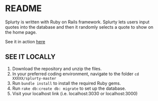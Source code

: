 # README

Splurty is written with Ruby on Rails framework.
Splurty lets users input quotes into the database and then it randomly selects a quote to show on the home page.

See it in action <a href="https://splurty-winnie-khuu.herokuapp.com">here</a>

## SEE IT LOCALLY

1. Download the repository and unzip the files.
2. In your preferred coding environment, navigate to the folder `cd XXXXX/splurty-master`
3. Run `bundle install` to install the required Ruby gems.
3. Run `rake db:create db: migrate` to set up the database.
4. Visit your localhost link (i.e. localhost:3030 or localhost:3000)
